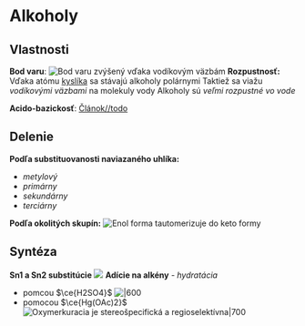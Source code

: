 # Alkoholy

## Vlastnosti

**Bod varu**:
![Bod varu zvýšený vďaka vodíkovým väzbám](bod-varu-alkoholy.png)
**Rozpustnosť:**
Vďaka atómu [kyslíka](kyslík.md) sa stávajú alkoholy polárnymi
Taktiež sa viažu *vodíkovými väzbami* na molekuly vody
Alkoholy sú *veľmi rozpustné vo vode*

**Acido-bazickosť**:
[Článok//todo](https://chem.libretexts.org/Bookshelves/Organic_Chemistry/Map:_Organic_Chemistry_(Wade)/13:_Structure_and_Synthesis_of_Alcohols/13.05:_Acidity_of_Alcohols_and_Phenols)

## Delenie
**Podľa substituovanosti naviazaného uhlíka:**
- *metylový*
- *primárny*
- *sekundárny*
- *terciárny*

**Podľa okolitých skupín:**
![Enol forma tautomerizuje do keto formy](alkoholy-delenie.png)

## Syntéza
**Sn1 a Sn2 substitúcie**
![](sn12-synteza-alkoholy.png)
**Adície na alkény** - *hydratácia*
- pomcou $\ce{H2SO4}$
![|600](hydratácia-adícia.png)
- pomocou $\ce{Hg(OAc)2}$
![Oxymerkuracia je stereošpecifická a regioselektívna|700](oxymerkuracia-alkoholy.png)
